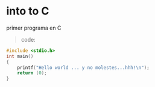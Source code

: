 # into to C
primer programa en C

> code:

```c
#include <stdio.h>
int main()
{
	printf("Hello world ... y no molestes...hhh!\n");
	return (0);
}
```


